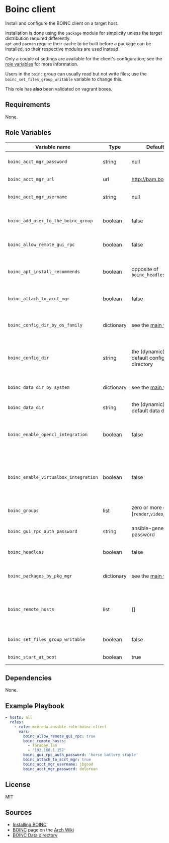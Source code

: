 # Boinc client

Install and configure the BOINC client on a target host.

Installation is done using the `package` module for simplicity unless the target distribution required differently.<br />
`apt` and `pacman` require their cache to be built before a package can be installed, so their respective modules are used instead.

Only a couple of settings are available for the client's configuration; see the [role variables] for more information.

Users in the `boinc` group can usually read but not write files; use the `boinc_set_files_group_writable` variable to change this.

This role has **also** been validated on vagrant boxes.

## Requirements

None.

## Role Variables

Variable name                         | Type       | Default value                                             | Description
--------------------------------------|------------|-----------------------------------------------------------|------------
`boinc_acct_mgr_password`             | string     | null                                                      | the account manager's password
`boinc_acct_mgr_url`                  | url        | <http://bam.boincstats.com>                               | the account manager's URL
`boinc_acct_mgr_username`             | string     | null                                                      | the account manager's username
`boinc_add_user_to_the_boinc_group`   | boolean    | false                                                     | wether to add the current ansible user to the `boinc` group
`boinc_allow_remote_gui_rpc`          | boolean    | false                                                     | wether to allow remote gui rpc connections
`boinc_apt_install_recommends`        | boolean    | opposite of `boinc_headless`                              | on apt-based systems, wether to install recommended packages
`boinc_attach_to_acct_mgr`            | boolean    | false                                                     | wether to start the client to an account manager
`boinc_config_dir_by_os_family`       | dictionary | see the [main variables]                                  | the default configuration directory, categorized by `ansible_os_family`
`boinc_config_dir`                    | string     | the (dynamic) os family's default configuration directory | usually the same as `boinc_data_dir` unless the system has it differently (e.g. debian)
`boinc_data_dir_by_system`            | dictionary | see the [main variables]                                  | the default data directory, categorized by `ansible_system`
`boinc_data_dir`                      | string     | the (dynamic) system's default data directory             | see [BOINC Data directory]
`boinc_enable_opencl_integration`     | boolean    | false                                                     | wether to enable opencl integrations; will **not** install drivers or other non-boinc packages
`boinc_enable_virtualbox_integration` | boolean    | false                                                     | wether to enable virtualbox integrations; will **not** install virtualbox or other non-boinc packages
`boinc_groups`                        | list       | zero or more of [`render`,`video`,`virtualbox`]           | additional groups the `boinc` user is member of
`boinc_gui_rpc_auth_password`         | string     | ansible-generated password                                | the password to use to connect to the client
`boinc_headless`                      | boolean    | false                                                     | wether to install the manager and other gui utilities
`boinc_packages_by_pkg_mgr`           | dictionary | see the [main variables]                                  | the (dynamic) list of packages to install for each package manager
`boinc_remote_hosts`                  | list       | []                                                        | the list of hosts for which remote gui rpc is allowed; only fqdns or ip addresses work here
`boinc_set_files_group_writable`      | boolean    | false                                                     | wether to set all files writable to boinc users
`boinc_start_at_boot`                 | boolean    | true                                                      | wether to start the client at boot

## Dependencies

None.

## Example Playbook

```yaml
- hosts: all
  roles:
    - role: mcereda.ansible-role-boinc-client
      vars:
        boinc_allow_remote_gui_rpc: true
        boinc_remote_hosts:
          - faraday.lan
          - '192.168.1.157'
        boinc_gui_rpc_auth_password: 'horse battery staple'
        boinc_attach_to_acct_mgr: true
        boinc_acct_mgr_username: jbgood
        boinc_acct_mgr_password: delorean
```

## License

MIT

## Sources

- [Installing BOINC]
- [BOINC][arch wiki boinc] page on the [Arch Wiki]
- [BOINC Data directory]

[role variables]: #role-variables

[main variables]: vars/main.yml

[arch wiki]: https://wiki.archlinux.org

[arch wiki boinc]: https://wiki.archlinux.org/?title=BOINC
[boinc data directory]: https://boinc.berkeley.edu/wiki/BOINC_Data_directory
[installing boinc]: https://boinc.berkeley.edu/wiki/Installing_BOINC
